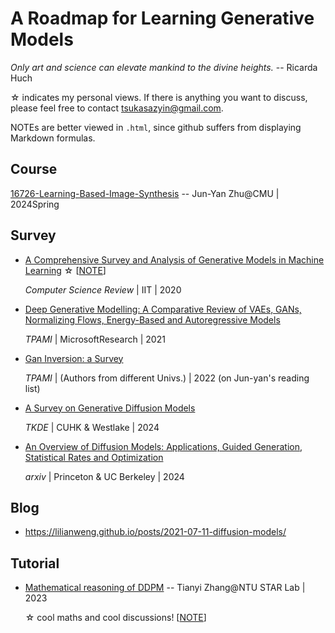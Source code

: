 # A Roadmap for Learning Generative Models

_Only art and science can elevate mankind to the divine heights._ -- Ricarda Huch

☆ indicates my personal views. If there is anything you want to discuss, please feel free to contact tsukasazyin@gmail.com.


NOTEs are better viewed in ``.html``, since github suffers from displaying Markdown formulas.


## Course

[16726-Learning-Based-Image-Synthesis](https://learning-image-synthesis.github.io/sp24/schedule/)   -- Jun-Yan Zhu@CMU | 2024Spring



## Survey

* [A Comprehensive Survey and Analysis of Generative Models in Machine Learning](https://www.sciencedirect.com/science/article/pii/S1574013720303853) ☆ [[NOTE](https://tsukasane.github.io/All-in-generative-models/my_note/n0.html)]

  *Computer Science Review* | IIT | 2020

* [Deep Generative Modelling: A Comparative Review of VAEs, GANs, Normalizing Flows, Energy-Based and Autoregressive Models](https://ieeexplore.ieee.org/stamp/stamp.jsp?tp=&arnumber=9555209)

  *TPAMI* | MicrosoftResearch | 2021

* [Gan Inversion: a Survey](https://arxiv.org/pdf/2101.05278.pdf)

  *TPAMI* | (Authors from different Univs.) | 2022 (on Jun-yan's reading list)

* [A Survey on Generative Diffusion Models](https://arxiv.org/html/2209.02646v10)

  *TKDE* | CUHK & Westlake | 2024

* [An Overview of Diffusion Models: Applications, Guided Generation, Statistical Rates and Optimization](https://arxiv.org/pdf/2404.07771.pdf)

  *arxiv* | Princeton & UC Berkeley | 2024

## Blog

* https://lilianweng.github.io/posts/2021-07-11-diffusion-models/


## Tutorial

* [Mathematical reasoning of DDPM](https://www.bilibili.com/video/BV1tT411a7Wr/?spm_id_from=333.999.0.0) -- Tianyi Zhang@NTU STAR Lab | 2023

  ☆ cool maths and cool discussions! [[NOTE](https://tsukasane.github.io/All-in-generative-models/my_note/n1.html)]